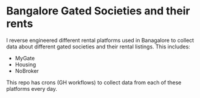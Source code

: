 # Bangalore Gated Societies and their rents

I reverse engineered different rental platforms used in Banagalore to collect data about different gated societies and their rental listings. This includes:
- MyGate
- Housing
- NoBroker

This repo has crons (GH workflows)  to collect data from each of these platforms every day. 
